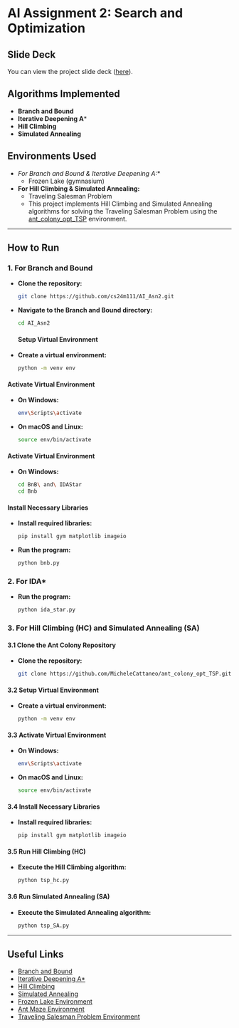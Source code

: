 # AI Assignment 2: Search and Optimization

## Slide Deck
You can view the project slide deck ([here](https://docs.google.com/presentation/d/1cKPu2VHJLUg14HMbt6xgzbfkOXCBFfN0A2KFr2QLfNw/edit?usp=sharing)).

## Algorithms Implemented
- **Branch and Bound**
- **Iterative Deepening A***
- **Hill Climbing**
- **Simulated Annealing**

## Environments Used 
- **For Branch and Bound & Iterative Deepening A*:**
  - Frozen Lake (gymnasium)
- **For Hill Climbing & Simulated Annealing:**
  - Traveling Salesman Problem
   - This project implements Hill Climbing and Simulated Annealing algorithms for solving the Traveling Salesman Problem using the [ant_colony_opt_TSP](https://github.com/MicheleCattaneo/ant_colony_opt_TSP) environment.

-----------------------------------------------------------------------------------------------
## How to Run

### 1. For Branch and Bound
- **Clone the repository:**
  ```bash
  git clone https://github.com/cs24m111/AI_Asn2.git
  ```
- **Navigate to the Branch and Bound directory:**
  ```bash
  cd AI_Asn2
  ```

  ####  Setup Virtual Environment
- **Create a virtual environment:**
  ```bash
  python -m venv env
  ```

#### Activate Virtual Environment
- **On Windows:**
  ```bash
  env\Scripts\activate
  ```
- **On macOS and Linux:**
  ```bash
  source env/bin/activate
  ```

#### Activate Virtual Environment
- **On Windows:**
  ```bash
  cd BnB\ and\ IDAStar
  cd Bnb
  ```

#### Install Necessary Libraries
- **Install required libraries:**
  ```bash
  pip install gym matplotlib imageio
  ```
- **Run the program:**
  ```bash
  python bnb.py
  ```

### 2. For IDA*
- **Run the program:**
  ```bash
  python ida_star.py
  ```

### 3. For Hill Climbing (HC) and Simulated Annealing (SA)
#### 3.1 Clone the Ant Colony Repository
- **Clone the repository:**
  ```bash
  git clone https://github.com/MicheleCattaneo/ant_colony_opt_TSP.git
  ```

#### 3.2 Setup Virtual Environment
- **Create a virtual environment:**
  ```bash
  python -m venv env
  ```

#### 3.3 Activate Virtual Environment
- **On Windows:**
  ```bash
  env\Scripts\activate
  ```
- **On macOS and Linux:**
  ```bash
  source env/bin/activate
  ```

#### 3.4 Install Necessary Libraries
- **Install required libraries:**
  ```bash
  pip install gym matplotlib imageio
  ```

#### 3.5 Run Hill Climbing (HC)
- **Execute the Hill Climbing algorithm:**
  ```bash
  python tsp_hc.py
  ```

#### 3.6 Run Simulated Annealing (SA)
- **Execute the Simulated Annealing algorithm:**
  ```bash
  python tsp_SA.py
  ```
--------------------------------------------------------------------------------------------------

## Useful Links
- [Branch and Bound](https://en.wikipedia.org/wiki/Branch_and_bound)
- [Iterative Deepening A*](https://en.wikipedia.org/wiki/Iterative_deepening_A*)
- [Hill Climbing](https://en.wikipedia.org/wiki/Hill_climbing)
- [Simulated Annealing](https://en.wikipedia.org/wiki/Simulated_annealing)
- [Frozen Lake Environment](https://gymnasium.farama.org/environments/toy_text/frozen_lake/)
- [Ant Maze Environment](https://robotics.farama.org/envs/maze/ant_maze/)
- [Traveling Salesman Problem Environment](https://github.com/g-dendiev/gym_TSP)

